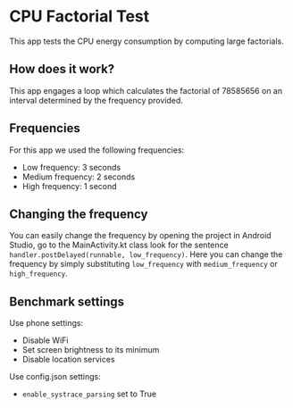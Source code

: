 # CPU Factorial Test
This app tests the CPU energy consumption by computing large factorials.

## How does it work?
This app engages a loop which calculates the factorial of 78585656 on an interval determined by the frequency provided. 

## Frequencies
For this app we used the following frequencies:
* Low frequency: 3 seconds
* Medium frequency: 2 seconds
* High frequency: 1 second

## Changing the frequency
You can easily change the frequency by opening the project in Android Studio, go to the MainActivity.kt class look for the sentence 
``` handler.postDelayed(runnable, low_frequency) ```.
Here you can change the frequency by simply substituting ```low_frequency``` with ```medium_frequency``` or ```high_frequency```.

## Benchmark settings
Use phone settings:
* Disable WiFi
* Set screen brightness to its minimum
* Disable location services

Use config.json settings:
* `enable_systrace_parsing` set to True
